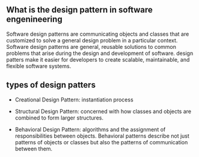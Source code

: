 ## What is the design pattern in software engenineering
Software design patterns are communicating objects and classes that are customized to solve a general design problem in a particular context.
Software design patterns are general, reusable solutions to common problems that arise during the design and development of software. design patters  make it easier for developers to create scalable, maintainable, and flexible software systems. 

## types of design patters
* Creational Design Pattern: instantiation process

* Structural Design Pattern: concerned with how classes and objects are combined to form larger structures.

* Behavioral Design Pattern: algorithms and the assignment of responsibilities between objects. Behavioral patterns describe not just patterns of objects or classes but also the patterns of communication between them. 









